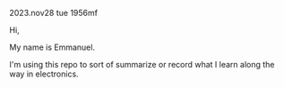 2023.nov28 tue 1956mf

Hi,

My name is Emmanuel.

I'm using this repo to sort of summarize or record what I learn along the way in electronics.
